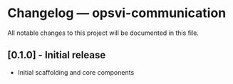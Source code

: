 # Changelog — opsvi-communication

All notable changes to this project will be documented in this file.

## [0.1.0] - Initial release
- Initial scaffolding and core components
